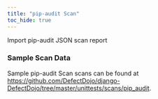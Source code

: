 ```yaml
---
title: "pip-audit Scan"
toc_hide: true
---
```

Import pip-audit JSON scan report
### Sample Scan Data
Sample pip-audit Scan scans can be found at https://github.com/DefectDojo/django-DefectDojo/tree/master/unittests/scans/pip_audit.